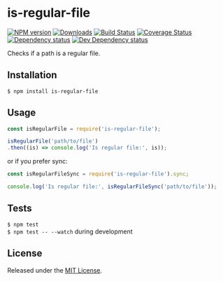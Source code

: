 # is-regular-file

[![NPM version][npm-image]][npm-url] [![Downloads][downloads-image]][npm-url] [![Build Status][travis-image]][travis-url] [![Coverage Status][codecov-image]][codecov-url] [![Dependency status][david-dm-image]][david-dm-url] [![Dev Dependency status][david-dm-dev-image]][david-dm-dev-url] 

[npm-url]:https://npmjs.org/package/is-regular-file
[downloads-image]:http://img.shields.io/npm/dm/is-regular-file.svg
[npm-image]:http://img.shields.io/npm/v/is-regular-file.svg
[travis-url]:https://travis-ci.org/moxystudio/node-is-regular-file
[travis-image]:http://img.shields.io/travis/moxystudio/node-is-regular-file/master.svg
[codecov-url]:https://codecov.io/gh/moxystudio/node-is-regular-file
[codecov-image]:https://img.shields.io/codecov/c/github/moxystudio/node-is-regular-file/master.svg
[david-dm-url]:https://david-dm.org/moxystudio/node-is-regular-file
[david-dm-image]:https://img.shields.io/david/moxystudio/node-is-regular-file.svg
[david-dm-dev-url]:https://david-dm.org/moxystudio/node-is-regular-file?type=dev
[david-dm-dev-image]:https://img.shields.io/david/dev/moxystudio/node-is-regular-file.svg

Checks if a path is a regular file.


## Installation

`$ npm install is-regular-file`


## Usage

```js
const isRegularFile = require('is-regular-file');

isRegularFile('path/to/file')
.then((is) => console.log('Is regular file:', is));
```

or if you prefer sync:

```js
const isRegularFileSync = require('is-regular-file').sync;

console.log('Is regular file:', isRegularFileSync('path/to/file'));
```


## Tests

`$ npm test`   
`$ npm test -- --watch` during development


## License

Released under the [MIT License](http://www.opensource.org/licenses/mit-license.php).
